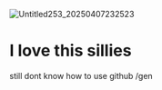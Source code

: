 ![Untitled253_20250407232523](https://github.com/user-attachments/assets/d05e8cc1-6f45-4a67-be9c-0259bc41b02f)
# I love this sillies
still dont know how to use github /gen
